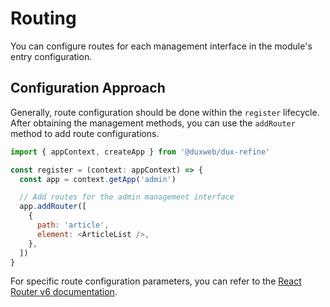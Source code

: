 # Routing

You can configure routes for each management interface in the module's entry configuration.

## Configuration Approach

Generally, route configuration should be done within the `register` lifecycle. After obtaining the management methods, you can use the `addRouter` method to add route configurations.

```js
import { appContext, createApp } from '@duxweb/dux-refine'

const register = (context: appContext) => {
  const app = context.getApp('admin')

  // Add routes for the admin management interface
  app.addRouter([
    {
      path: 'article',
      element: <ArticleList />,
    },
  ])
}
```

For specific route configuration parameters, you can refer to the [React Router v6 documentation](https://reactrouter.com/en/main/route/route).